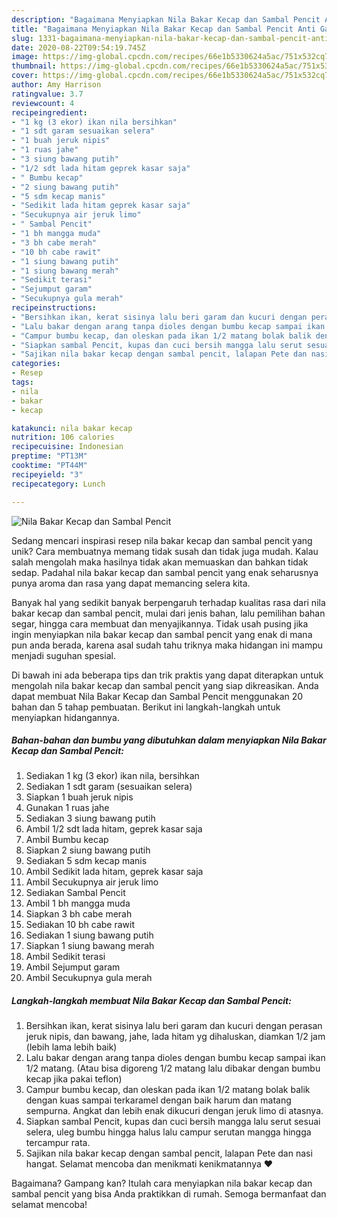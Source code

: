 ```yaml
---
description: "Bagaimana Menyiapkan Nila Bakar Kecap dan Sambal Pencit Anti Gagal"
title: "Bagaimana Menyiapkan Nila Bakar Kecap dan Sambal Pencit Anti Gagal"
slug: 1331-bagaimana-menyiapkan-nila-bakar-kecap-dan-sambal-pencit-anti-gagal
date: 2020-08-22T09:54:19.745Z
image: https://img-global.cpcdn.com/recipes/66e1b5330624a5ac/751x532cq70/nila-bakar-kecap-dan-sambal-pencit-foto-resep-utama.jpg
thumbnail: https://img-global.cpcdn.com/recipes/66e1b5330624a5ac/751x532cq70/nila-bakar-kecap-dan-sambal-pencit-foto-resep-utama.jpg
cover: https://img-global.cpcdn.com/recipes/66e1b5330624a5ac/751x532cq70/nila-bakar-kecap-dan-sambal-pencit-foto-resep-utama.jpg
author: Amy Harrison
ratingvalue: 3.7
reviewcount: 4
recipeingredient:
- "1 kg (3 ekor) ikan nila bersihkan"
- "1 sdt garam sesuaikan selera"
- "1 buah jeruk nipis"
- "1 ruas jahe"
- "3 siung bawang putih"
- "1/2 sdt lada hitam geprek kasar saja"
- " Bumbu kecap"
- "2 siung bawang putih"
- "5 sdm kecap manis"
- "Sedikit lada hitam geprek kasar saja"
- "Secukupnya air jeruk limo"
- " Sambal Pencit"
- "1 bh mangga muda"
- "3 bh cabe merah"
- "10 bh cabe rawit"
- "1 siung bawang putih"
- "1 siung bawang merah"
- "Sedikit terasi"
- "Sejumput garam"
- "Secukupnya gula merah"
recipeinstructions:
- "Bersihkan ikan, kerat sisinya lalu beri garam dan kucuri dengan perasan jeruk nipis, dan bawang, jahe, lada hitam yg dihaluskan, diamkan 1/2 jam (lebih lama lebih baik)"
- "Lalu bakar dengan arang tanpa dioles dengan bumbu kecap sampai ikan 1/2 matang. (Atau bisa digoreng 1/2 matang lalu dibakar dengan bumbu kecap jika pakai teflon)"
- "Campur bumbu kecap, dan oleskan pada ikan 1/2 matang bolak balik dengan kuas sampai terkaramel dengan baik harum dan matang sempurna. Angkat dan lebih enak dikucuri dengan jeruk limo di atasnya."
- "Siapkan sambal Pencit, kupas dan cuci bersih mangga lalu serut sesuai selera, uleg bumbu hingga halus lalu campur serutan mangga hingga tercampur rata."
- "Sajikan nila bakar kecap dengan sambal pencit, lalapan Pete dan nasi hangat. Selamat mencoba dan menikmati kenikmatannya ♥️"
categories:
- Resep
tags:
- nila
- bakar
- kecap

katakunci: nila bakar kecap 
nutrition: 106 calories
recipecuisine: Indonesian
preptime: "PT13M"
cooktime: "PT44M"
recipeyield: "3"
recipecategory: Lunch

---
```



![Nila Bakar Kecap dan Sambal Pencit](https://img-global.cpcdn.com/recipes/66e1b5330624a5ac/751x532cq70/nila-bakar-kecap-dan-sambal-pencit-foto-resep-utama.jpg)

Sedang mencari inspirasi resep nila bakar kecap dan sambal pencit yang unik? Cara membuatnya memang tidak susah dan tidak juga mudah. Kalau salah mengolah maka hasilnya tidak akan memuaskan dan bahkan tidak sedap. Padahal nila bakar kecap dan sambal pencit yang enak seharusnya punya aroma dan rasa yang dapat memancing selera kita.

Banyak hal yang sedikit banyak berpengaruh terhadap kualitas rasa dari nila bakar kecap dan sambal pencit, mulai dari jenis bahan, lalu pemilihan bahan segar, hingga cara membuat dan menyajikannya. Tidak usah pusing jika ingin menyiapkan nila bakar kecap dan sambal pencit yang enak di mana pun anda berada, karena asal sudah tahu triknya maka hidangan ini mampu menjadi suguhan spesial.




Di bawah ini ada beberapa tips dan trik praktis yang dapat diterapkan untuk mengolah nila bakar kecap dan sambal pencit yang siap dikreasikan. Anda dapat membuat Nila Bakar Kecap dan Sambal Pencit menggunakan 20 bahan dan 5 tahap pembuatan. Berikut ini langkah-langkah untuk menyiapkan hidangannya.

<!--inarticleads1-->

##### Bahan-bahan dan bumbu yang dibutuhkan dalam menyiapkan Nila Bakar Kecap dan Sambal Pencit:

1. Sediakan 1 kg (3 ekor) ikan nila, bersihkan
1. Sediakan 1 sdt garam (sesuaikan selera)
1. Siapkan 1 buah jeruk nipis
1. Gunakan 1 ruas jahe
1. Sediakan 3 siung bawang putih
1. Ambil 1/2 sdt lada hitam, geprek kasar saja
1. Ambil  Bumbu kecap
1. Siapkan 2 siung bawang putih
1. Sediakan 5 sdm kecap manis
1. Ambil Sedikit lada hitam, geprek kasar saja
1. Ambil Secukupnya air jeruk limo
1. Sediakan  Sambal Pencit
1. Ambil 1 bh mangga muda
1. Siapkan 3 bh cabe merah
1. Sediakan 10 bh cabe rawit
1. Sediakan 1 siung bawang putih
1. Siapkan 1 siung bawang merah
1. Ambil Sedikit terasi
1. Ambil Sejumput garam
1. Ambil Secukupnya gula merah




<!--inarticleads2-->

##### Langkah-langkah membuat Nila Bakar Kecap dan Sambal Pencit:

1. Bersihkan ikan, kerat sisinya lalu beri garam dan kucuri dengan perasan jeruk nipis, dan bawang, jahe, lada hitam yg dihaluskan, diamkan 1/2 jam (lebih lama lebih baik)
1. Lalu bakar dengan arang tanpa dioles dengan bumbu kecap sampai ikan 1/2 matang. (Atau bisa digoreng 1/2 matang lalu dibakar dengan bumbu kecap jika pakai teflon)
1. Campur bumbu kecap, dan oleskan pada ikan 1/2 matang bolak balik dengan kuas sampai terkaramel dengan baik harum dan matang sempurna. Angkat dan lebih enak dikucuri dengan jeruk limo di atasnya.
1. Siapkan sambal Pencit, kupas dan cuci bersih mangga lalu serut sesuai selera, uleg bumbu hingga halus lalu campur serutan mangga hingga tercampur rata.
1. Sajikan nila bakar kecap dengan sambal pencit, lalapan Pete dan nasi hangat. Selamat mencoba dan menikmati kenikmatannya ♥️




Bagaimana? Gampang kan? Itulah cara menyiapkan nila bakar kecap dan sambal pencit yang bisa Anda praktikkan di rumah. Semoga bermanfaat dan selamat mencoba!
